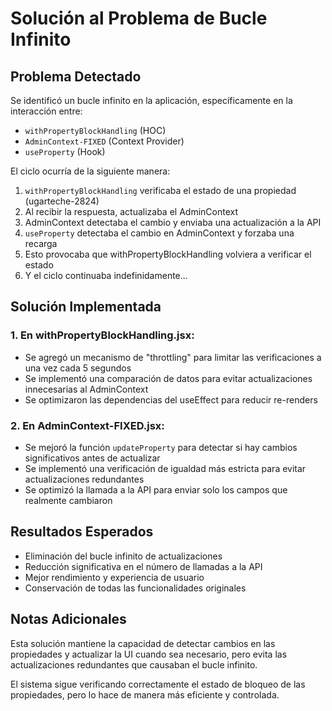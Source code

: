 # Solución al Problema de Bucle Infinito

## Problema Detectado

Se identificó un bucle infinito en la aplicación, específicamente en la interacción entre:

- `withPropertyBlockHandling` (HOC)
- `AdminContext-FIXED` (Context Provider)
- `useProperty` (Hook)

El ciclo ocurría de la siguiente manera:

1. `withPropertyBlockHandling` verificaba el estado de una propiedad (ugarteche-2824)
2. Al recibir la respuesta, actualizaba el AdminContext
3. AdminContext detectaba el cambio y enviaba una actualización a la API
4. `useProperty` detectaba el cambio en AdminContext y forzaba una recarga
5. Esto provocaba que withPropertyBlockHandling volviera a verificar el estado
6. Y el ciclo continuaba indefinidamente...

## Solución Implementada

### 1. En withPropertyBlockHandling.jsx:

- Se agregó un mecanismo de "throttling" para limitar las verificaciones a una vez cada 5 segundos
- Se implementó una comparación de datos para evitar actualizaciones innecesarias al AdminContext
- Se optimizaron las dependencias del useEffect para reducir re-renders

### 2. En AdminContext-FIXED.jsx:

- Se mejoró la función `updateProperty` para detectar si hay cambios significativos antes de actualizar
- Se implementó una verificación de igualdad más estricta para evitar actualizaciones redundantes
- Se optimizó la llamada a la API para enviar solo los campos que realmente cambiaron

## Resultados Esperados

- Eliminación del bucle infinito de actualizaciones
- Reducción significativa en el número de llamadas a la API
- Mejor rendimiento y experiencia de usuario
- Conservación de todas las funcionalidades originales

## Notas Adicionales

Esta solución mantiene la capacidad de detectar cambios en las propiedades y actualizar la UI cuando sea necesario, pero evita las actualizaciones redundantes que causaban el bucle infinito.

El sistema sigue verificando correctamente el estado de bloqueo de las propiedades, pero lo hace de manera más eficiente y controlada.
